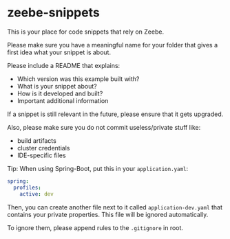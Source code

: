 # zeebe-snippets

This is your place for code snippets that rely on Zeebe.

Please make sure you have a meaningful name for your folder that gives a first idea what your snippet is about.

Please include a README that explains:
- Which version was this example built with?
- What is your snippet about?
- How is it developed and built?
- Important additional information

If a snippet is still relevant in the future, please ensure that it gets upgraded.

Also, please make sure you do not commit useless/private stuff like:
- build artifacts
- cluster credentials
- IDE-specific files

Tip: When using Spring-Boot, put this in your `application.yaml`:

````yaml
spring:
  profiles:
    active: dev
````
Then, you can create another file next to it called `application-dev.yaml` that contains your private properties. This file will be ignored automatically.


To ignore them, please append rules to the `.gitignore` in root.
